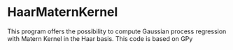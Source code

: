 # HaarMaternKernel
This program offers the possibility to compute Gaussian process regression with Matern Kernel in the Haar basis. This code is based on GPy
